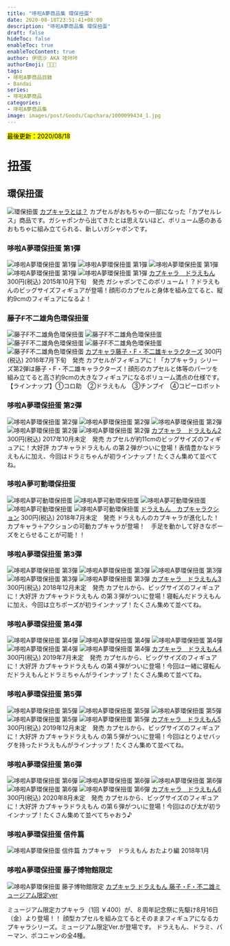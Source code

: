 ```yaml
---
title: "哆啦A夢商品集 環保扭蛋"
date: 2020-08-18T23:51:41+08:00
description: "哆啦A夢商品集 環保扭蛋"
draft: false
hideToc: false
enableToc: true
enableTocContent: true
author: 伊琉沙 AKA 哇咔咔
authorEmoji: 👩🏿‍🚀
tags: 
- 哆啦A夢商品目錄
- Bandai
series:
- 哆啦A夢商品
categories:
- 哆啦A夢商品集
image: images/post/Goods/Capchara/1000099434_1.jpg
---
```

<mark>最後更新：2020/08/18</mark>

# 扭蛋
## 環保扭蛋
![環保扭蛋](/images/post/Goods/Capchara/capchara.png)
[カプキャラとは？](https://www.bandai.co.jp/csrkids/ecomedal/pkg04.html)
カプセルがおもちゃの一部になった「カプセルレス」商品です。ガシャポンから出てきたとは思えないほど、ボリューム感のあるおもちゃに組み立てられる、新しいガシャポンです。

### 哆啦A夢環保扭蛋 第1彈
![哆啦A夢環保扭蛋 第1彈](/images/post/Goods/Capchara/1000099434_1.jpg)
![哆啦A夢環保扭蛋 第1彈](/images/post/Goods/Capchara/1000099434_2.jpg)
![哆啦A夢環保扭蛋 第1彈](/images/post/Goods/Capchara/1000099434_3.jpg)
![哆啦A夢環保扭蛋 第1彈](/images/post/Goods/Capchara/1000099434_4.jpg)
![哆啦A夢環保扭蛋 第1彈](/images/post/Goods/Capchara/1000099434_5.jpg)
[カプキャラ　ドラえもん](https://www.bandai.co.jp/catalog/item.php?jan_cd=4543112970374000)
300円(税込)
2015年10月下旬　発売
ガシャポンでこのボリューム！？ドラえもんのビッグサイズフィギュアが登場！顔形のカプセルと身体を組み立てると、縦約9cmのフィギュアになるよ！

### 藤子F不二雄角色環保扭蛋
![藤子F不二雄角色環保扭蛋](/images/post/Goods/Capchara/1000105578_1.jpg)
![藤子F不二雄角色環保扭蛋](/images/post/Goods/Capchara/1000105578_2.jpg)
![藤子F不二雄角色環保扭蛋](/images/post/Goods/Capchara/1000105578_3.jpg)
![藤子F不二雄角色環保扭蛋](/images/post/Goods/Capchara/1000105578_4.jpg)
![藤子F不二雄角色環保扭蛋](/images/post/Goods/Capchara/1000105578_5.jpg)
[カプキャラ藤子・F・不二雄キャラクターズ](https://www.bandai.co.jp/catalog/item.php?jan_cd=4549660067108000)
300円(税込)
2016年7月下旬　発売
カプセルがフィギュアに！「カプキャラ」シリーズ第2弾は藤子・F・不二雄キャラクターズ！顔形のカプセルと体等のパーツを組み立てると高さ約9cmの大きなフィギュアになるボリューム満点の仕様です。【ラインナップ】①コロ助　②ドラえもん　③チンプイ　④コピーロボット

### 哆啦A夢環保扭蛋 第2彈
![哆啦A夢環保扭蛋 第2彈](/images/post/Goods/Capchara/1000118449_1.jpg)
![哆啦A夢環保扭蛋 第2彈](/images/post/Goods/Capchara/1000118449_2.jpg)
![哆啦A夢環保扭蛋 第2彈](/images/post/Goods/Capchara/1000118449_3.jpg)
![哆啦A夢環保扭蛋 第2彈](/images/post/Goods/Capchara/1000118449_4.jpg)
![哆啦A夢環保扭蛋 第2彈](/images/post/Goods/Capchara/1000118449_5.jpg)
[カプキャラ　ドラえもん2](https://www.bandai.co.jp/catalog/item.php?jan_cd=4549660179399000)
300円(税込)
2017年10月未定　発売
カプセルが約11cmのビッグサイズのフィギュアに！大好評 カプキャラドラえもん の第２弾がついに登場！表情豊かなドラえもんに加え、今回はドラミちゃんが初ラインナップ！たくさん集めて並べてね。

### 哆啦A夢可動環保扭蛋
![哆啦A夢可動環保扭蛋](/images/post/Goods/Capchara/1000127007_1.jpg)
![哆啦A夢可動環保扭蛋](/images/post/Goods/Capchara/1000127007_2.jpg)
![哆啦A夢可動環保扭蛋](/images/post/Goods/Capchara/1000127007_3.jpg)
![哆啦A夢可動環保扭蛋](/images/post/Goods/Capchara/1000127007_4.jpg)
![哆啦A夢可動環保扭蛋](/images/post/Goods/Capchara/1000127007_5.jpg)
[ドラえもん　カプキャラクション](https://www.bandai.co.jp/catalog/item.php?jan_cd=4549660269410000)
300円(税込)
2018年7月未定　発売
ドラえもんのカプキャラが進化した！　カプキャラ＋アクションの可動カプキャラが登場！　手足を動かして好きなポーズをとらせることが可能！！

### 哆啦A夢環保扭蛋 第3彈
![哆啦A夢環保扭蛋 第3彈](/images/post/Goods/Capchara/1000131318_1.jpg)
![哆啦A夢環保扭蛋 第3彈](/images/post/Goods/Capchara/1000131318_2.jpg)
![哆啦A夢環保扭蛋 第3彈](/images/post/Goods/Capchara/1000131318_3.jpg)
![哆啦A夢環保扭蛋 第3彈](/images/post/Goods/Capchara/1000131318_4.jpg)
![哆啦A夢環保扭蛋 第3彈](/images/post/Goods/Capchara/1000131318_5.jpg)
[カプキャラ　ドラえもん3](https://www.bandai.co.jp/catalog/item.php?jan_cd=4549660327134000)
300円(税込)
2018年12月未定　発売
カプセルから、ビッグサイズのフィギュアに！大好評 カプキャラドラえもん の第３弾がついに登場！寝転んだドラえもんに加え、今回は立ちポーズが初ラインナップ！たくさん集めて並べてね。

### 哆啦A夢環保扭蛋 第4彈
![哆啦A夢環保扭蛋 第4彈](/images/post/Goods/Capchara/1000136855_1.jpg)
![哆啦A夢環保扭蛋 第4彈](/images/post/Goods/Capchara/1000136855_2.jpg)
![哆啦A夢環保扭蛋 第4彈](/images/post/Goods/Capchara/1000136855_3.jpg)
![哆啦A夢環保扭蛋 第4彈](/images/post/Goods/Capchara/1000136855_4.jpg)
![哆啦A夢環保扭蛋 第4彈](/images/post/Goods/Capchara/1000136855_5.jpg)
[カプキャラ　ドラえもん4](https://www.bandai.co.jp/catalog/item.php?jan_cd=4549660377436000)
300円(税込)
2019年7月未定　発売
カプセルから、ビッグサイズのフィギュアに！大好評 カプキャラドラえもん の第４弾がついに登場！今回は一緒に寝転んだドラえもんとドラミちゃんがラインナップ！たくさん集めて並べてね。

### 哆啦A夢環保扭蛋 第5彈
![哆啦A夢環保扭蛋 第5彈](/images/post/Goods/Capchara/1000141230_1.jpg)
![哆啦A夢環保扭蛋 第5彈](/images/post/Goods/Capchara/1000141230_2.jpg)
![哆啦A夢環保扭蛋 第5彈](/images/post/Goods/Capchara/1000141230_3.jpg)
![哆啦A夢環保扭蛋 第5彈](/images/post/Goods/Capchara/1000141230_4.jpg)
![哆啦A夢環保扭蛋 第5彈](/images/post/Goods/Capchara/1000141230_5.jpg)
[カプキャラ　ドラえもん5](https://www.bandai.co.jp/catalog/item.php?jan_cd=4549660419877000)
300円(税込)
2019年12月未定　発売
カプセルから、ビッグサイズのフィギュアに！大好評 カプキャラドラえもん の第５弾がついに登場！今回はとりよせバッグを持ったドラえもんがラインナップ！たくさん集めて並べてね。

### 哆啦A夢環保扭蛋 第6彈
![哆啦A夢環保扭蛋 第6彈](/images/post/Goods/Capchara/1000148615_1.jpg)
![哆啦A夢環保扭蛋 第6彈](/images/post/Goods/Capchara/1000148615_2.jpg)
![哆啦A夢環保扭蛋 第6彈](/images/post/Goods/Capchara/1000148615_3.jpg)
![哆啦A夢環保扭蛋 第6彈](/images/post/Goods/Capchara/1000148615_4.jpg)
![哆啦A夢環保扭蛋 第6彈](/images/post/Goods/Capchara/1000148615_5.jpg)
[カプキャラ　ドラえもん6](https://www.bandai.co.jp/catalog/item.php?jan_cd=4549660502678000)
300円(税込)
2020年8月未定　発売
カプセルから、ビッグサイズのフィギュアに！大好評 カプキャラドラえもん の第６弾がついに登場！今回はのび太が初ラインナップ！たくさん集めて並べてちゃおう♪

### 哆啦A夢環保扭蛋 信件篇
![哆啦A夢環保扭蛋 信件篇](/images/post/Goods/Capchara/81Zt5KzCUwL._SL1204_.jpg)
カプキャラ　ドラえもん おたより編
2018年1月

### 哆啦A夢環保扭蛋 藤子博物館限定
![哆啦A夢環保扭蛋 藤子博物館限定](/images/post/Goods/Capchara/i-img600x316-1578390446es71bu519244.jpg)
[カプキャラ ドラえもん 藤子・F・不二雄ミュージアム限定ver](https://dora-world.com/contents/1033)

ミュージアム限定カプキャラ（1回 ￥400）が、８周年記念祭に先駆け8月16日（金）より登場！！
顔型カプセルを組み立てるとそのままフィギュアになるカプキャラシリーズ。ミュージアム限定Ver.が登場です。 ドラえもん、ドラミ、パーマン、ポコニャンの全4種。